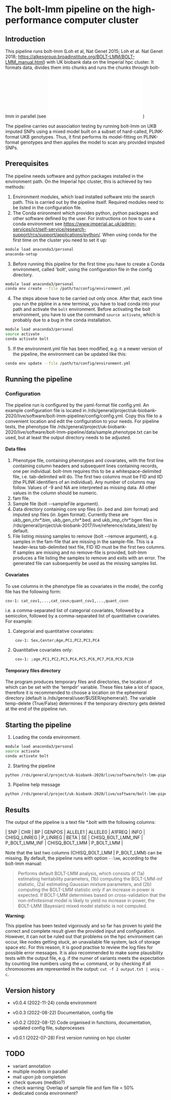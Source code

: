 # The bolt-lmm pipeline on the high-performance computer cluster


## Introduction

This pipeline runs bolt-lmm (Loh et al, Nat Genet 2015; Loh et al. Nat
Genet 2018;
https://alkesgroup.broadinstitute.org/BOLT-LMM/BOLT-LMM_manual.html)
with UK biobank data on the Imperial hpc cluster. It formats data,
divides them into chunks and runs the chunks through bolt-lmm in
parallel (see ![bolt-lmm
pipeline](./doc/fig-bolt-pipeline.pdf))


The pipeline carries out association testing by running bolt-lmm on
UKB imputed SNPs using a mixed model built on a subset of hard-called,
PLINK-format UKB genotypes. Thus, it first performs its model-fitting
on PLINK-format genotypes and then applies the model to scan any
provided imputed SNPs.


## Prerequisites

The pipeline needs software and python packages installed in the
environment path. On the Imperial hpc cluster, this is achieved by two
methods:

1. Environment modules, which load installed software into the search
   path. This is carried out by the pipeline itself. Required modules
   need to be listed in the configuration file.
2. The Conda enironment which provides python, python packages and
   other software defined by the user. For instructions on how to use
   a conda environment see
   https://www.imperial.ac.uk/admin-services/ict/self-service/research-support/rcs/support/applications/python/. When
   using conda for the first time on the cluster you need to set it
   up:

```bash
module load anaconda3/personal
anaconda-setup
```

3. Before running this pipeline for the first time you have to create
   a Conda environment, called 'bolt', using the configuration file in
   the config directory.

```bash
module load anaconda3/personal
conda env create --file /path/to/config/environment.yml
```

4. The steps above have to be carried out only once. After that, each
   time you run the pipline in a new terminal, you have to load conda
   into your path and activate the `bolt` environment. Before
   activating the bolt environment, you have to use the command
   `source activate`, which is probably due to a bug in the conda
   installation.

```bash
module load anaconda3/personal
source activate
conda activate bolt
```

5. If the environment.yml file has been modified, e.g. n a newer
   version of the pipeline, the environment can be updated like this:

```bash
conda env update --file /path/to/config/environment.yml
```


## Running the pipeline

### Configuration

The pipeline run is configured by the yaml-format file config.yml. An
example configuration file is located in
/rds/general/project/uk-biobank-2020/live/software/bolt-lmm-pipeline/config/config.yml. Copy
this file to a convenient location and edit the configuration to your
needs. For pipeline tests, the phenotype file
/rds/general/project/uk-biobank-2020/live/software/bolt-lmm-pipeline/data/sample.phenotype.txt
can be used, but at least the output directory needs to be adjusted.

#### Data files

1. Phenotype file, containing phenotypes and covariates, with the
   first line containing column headers and subsequent lines
   containing records, one per individual. bolt-lmm requires this to
   be a whitespace-delimited file, i.e. tab-delimited will do. The
   first two columns must be FID and IID (the PLINK identifiers of an
   individual). Any number of columns may follow. Values of -9 and NA
   are interpreted as missing data. All other values in the column
   should be numeric.
2. fam file.
3. Sample file (bolt --sampleFile argument).
4. Data directory containing core snp files (in .bed and .bim format)
   and imputed snp files (in .bgen format). Currently these are
   ukb_gen_chr\*.bim, ukb_gen_chr\*.bed, and ukb_imp_chr\*.bgen files
   in
   /rds/general/project/uk-biobank-2017/live/reference/sdata_latest/
   by default.
5. File listing missing samples to remove (bolt --remove argument),
   e.g. samples in the fam-file that are missing in the
   sample-file. This is a header-less tab-delimited text file, FID IID
   must be the first two columns. If samples are missing and no
   remove-file is provided, bolt-lmm produces a file listing the
   samples to remove and exits with an error. The generated file can
   subsequently be used as the missing samples list.
   
#### Covariates

To use columns in the phenotype file as covariates in the model, the
config file has the following form:

	cov-1: cat_cov1,...,cat_covn;quant_cov1,...,quant_covn

i.e. a comma-separated list of categorial covariates, followed by a
semicolon, followed by a comma-separated list of quantitative
covariates. For example:

1. Categorial and quantitative covariates:

		cov-1: Sex,Center;Age,PC1,PC2,PC3,PC4

2. Quantitative covariates only:

		cov-1: ;age,PC1,PC2,PC3,PC4,PC5,PC6,PC7,PC8,PC9,PC10


#### Temporary files directory

The program produces temporary files and directories, the location of
which can be set with the 'tempdir' variable. These files take a lot
of space, therefore it is recommended to choose a location on the
ephemeral directory (default is
/rds/general/user/$USER/ephemeral/). The variable temp-delete
(True/False) determines if the temporary directory gets deleted at the
end of the pipeline run.



## Starting the pipeline

1. Loading the conda environment.

```bash
module load anaconda3/personal
source activate
conda activate bolt
```

2. Starting the pipeline

``` bash
python /rds/general/project/uk-biobank-2020/live/software/bolt-lmm-pipeline/bin/initialise-pipeline.py --config-file config.yml

```

3. Pipeline help message

``` bash
python /rds/general/project/uk-biobank-2020/live/software/bolt-lmm-pipeline/bin/initialise-pipeline.py -h

```

## Results

The output of the pipeline is a text file  *.bolt with the following columns:

| SNP | CHR | BP | GENPOS | ALLELE1 | ALLELE0 | A1FREQ | INFO | CHISQ\_LINREG | P\_LINREG | BETA | SE | CHISQ\_BOLT\_LMM\_INF | P\_BOLT\_LMM\_INF | CHISQ\_BOLT\_LMM | P_BOLT_LMM |

Note that the last two columns (CHISQ\_BOLT\_LMM | P_BOLT_LMM) can be
missing. By default, the pipeline runs with option `--lmm`, according to the
bolt-lmm manual:

> Performs default BOLT-LMM analysis, which consists of (1a)
> estimating heritability parameters, (1b) computing the BOLT-LMM-inf
> statistic, (2a) estimating Gaussian mixture parameters, and (2b)
> computing the BOLT-LMM statistic only if an increase in power is
> expected. If BOLT-LMM determines based on cross-validation that the
> non-infinitesimal model is likely to yield no increase in power, the
> BOLT-LMM (Bayesian) mixed model statistic is not computed.


**Warning:**

This pipeline has been tested vigorously and so far has proven to
yield the correct and complete result given the provided input and
configuration. However, it can not be ruled out that problems on the
hpc environment can occur, like nodes getting stuck, an unavailable
file system, lack of storage space etc. For this reason, it is good
practise to review the log files for possible error messages. It is
also recommended to make some plausibility tests with the output file,
e.g. if the numer of variants meets the expectation by counting line
numbers using the `wc` command, or by checking if all chromosomes are
represented in the output: `cut -f 2 output.txt | uniq -c`.


## Version history

  * v0.0.4 (2022-11-24)
	conda environment
	
  * v0.0.3 (2022-08-22)
	Documentation, config file
  
  * v0.0.2 (2022-08-12)
	Code organised in functions, documentation, updated config file, subprocesses
	
  * v0.0.1 (2022-07-28)
	First version running on hpc cluster

## TODO
  
  * variant annotation
  * multiple models in parallel
  * mail upon job completion
  * check queues (medbio?)
  * check warning: Overlap of sample file and fam file < 50%
  * dedicated conda environment?


